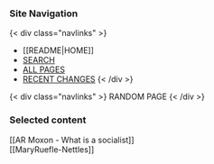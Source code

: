 ### Site Navigation


{< div class="navlinks" >}
- [[README|HOME]]
- [SEARCH](/search.html)  
- [ALL PAGES](/all-pages.html)  
- [RECENT CHANGES](/recent-pages.html)
{< /div >}

{< div class="navlinks" >}
  <a onclick="location.href=lunr_posts[Math.floor(Math.random() * lunr_posts.length)].link">
    RANDOM PAGE
  </a>
{< /div >}

### Selected content

[[AR Moxon - What is a socialist]]  
[[MaryRuefle-Nettles]]  
